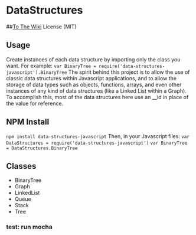 # DataStructures
##[To The Wiki](https://github.com/tivrama/DataStructures/wiki)
License (MIT)

## Usage
Create instances of each data structure by importing only the class you want.
For example: ```var BinaryTree = require('data-structures-javascript').BinaryTree``` 
The spirit behind this project is to allow the use of classic data structures within Javascript applications, and to allow the storage of data types such as objects, functions, arrays, and even other instances of any kind of data structures (like a Linked List within a Graph).  To accomplish this, most of the data structures here use an __id in place of the value for reference.  

## NPM Install
```npm install data-structures-javascript```
Then, in your Javascript files: ```var DataStructures = require('data-structures-javascript')``` ```var BinaryTree = DataStructures.BinaryTree```


## Classes
- BinaryTree
- Graph
- LinkedList
- Queue
- Stack
- Tree


### test: run mocha
